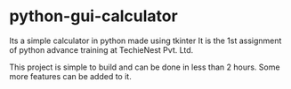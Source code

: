 # python-gui-calculator
Its a simple calculator in python made using tkinter
It is the 1st assignment of python advance training at TechieNest Pvt. Ltd.

This project is simple to build and can be done in less than 2 hours. 
Some more features can be added to it.
